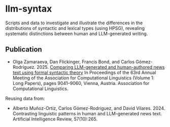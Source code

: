 # llm-syntax

Scripts and data to investigate and illustrate the differences in the distributions of syntactic and lexical types (using HPSG), revealing systematic distinctions between human and LLM-generated writing. 


## Publication

* Olga Zamaraeva, Dan Flickinger, Francis Bond, and Carlos Gómez-Rodríguez. 2025. [Comparing LLM-generated and human-authored news text using formal syntactic theory](https://aclanthology.org/2025.acl-long.443/)  In Proceedings of the 63rd Annual Meeting of the Association for Computational Linguistics (Volume 1: Long Papers), pages 9041–9060, Vienna, Austria. Association for Computational Linguistics.

Reusing data from:

* Alberto Muñoz-Ortiz, Carlos Gómez-Rodríguez, and David Vilares. 2024. Contrasting linguistic patterns in human and LLM-generated news text. Artificial Intelligence Review, 57(10):265.
